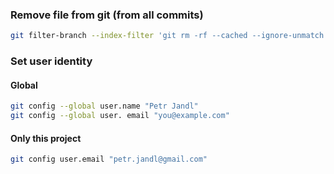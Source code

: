 ### Remove file from git (from all commits)
```bash
git filter-branch --index-filter 'git rm -rf --cached --ignore-unmatch path_to_file' HEAD
```


### Set user identity
#### Global
```bash
git config --global user.name "Petr Jandl"
git config --global user. email "you@example.com"
```
#### Only this project
```bash
git config user.email "petr.jandl@gmail.com"
```

